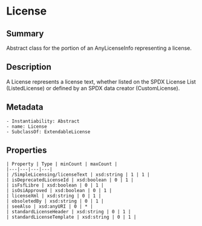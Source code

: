 <!-- Automatically generated by spec-parser v2.0.0 on 2023-12-25T20:28:21.783513+00:00 -->
<!-- SPDX-License-Identifier: Community-Spec-1.0 -->

# License

## Summary

Abstract class for the portion of an AnyLicenseInfo representing a license.


## Description

A License represents a license text, whether listed on the SPDX License List
(ListedLicense) or defined by an SPDX data creator (CustomLicense).


## Metadata

    - Instantiability: Abstract
    - name: License
    - SubclassOf: ExtendableLicense



## Properties

    | Property | Type | minCount | maxCount |
    |---|---|---|---|
    | /SimpleLicensing/licenseText | xsd:string | 1 | 1 |
    | isDeprecatedLicenseId | xsd:boolean | 0 | 1 |
    | isFsfLibre | xsd:boolean | 0 | 1 |
    | isOsiApproved | xsd:boolean | 0 | 1 |
    | licenseXml | xsd:string | 0 | 1 |
    | obsoletedBy | xsd:string | 0 | 1 |
    | seeAlso | xsd:anyURI | 0 | * |
    | standardLicenseHeader | xsd:string | 0 | 1 |
    | standardLicenseTemplate | xsd:string | 0 | 1 |


